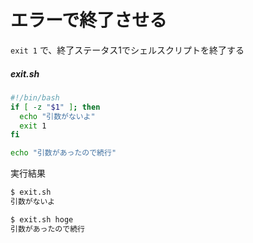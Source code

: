 # エラーで終了させる

`exit 1` で、終了ステータス1でシェルスクリプトを終了する

##### exit.sh

```bash
#!/bin/bash
if [ -z "$1" ]; then
  echo "引数がないよ"
  exit 1
fi

echo "引数があったので続行"
```

実行結果

```bash
$ exit.sh
引数がないよ

$ exit.sh hoge
引数があったので続行
```